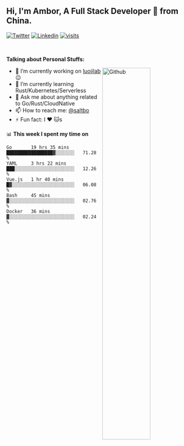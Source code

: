 ## Hi, I'm Ambor, A Full Stack Developer 🚀 from China.

[![Twitter](https://img.shields.io/badge/-saltbo-1ca0f1?style=flat&logo=twitter&logoColor=white)](https://twitter.com/rdsaltbo)
[![Linkedin](https://img.shields.io/badge/-saltbo-blue?style=flat&logo=Linkedin&logoColor=white)](https://www.linkedin.com/in/saltbo/)
[![visits](https://visitor.vercel.app/page/saltbo?color=light-green)](https://github.com/saltbo/)

&nbsp;

**Talking about Personal Stuffs:**
<!-- Any image aligned to the right. Beware the width -->
<img width="50%" align="right" alt="Github" src="https://raw.githubusercontent.com/saltbo/saltbo/master/images/git-header.svg" />

- 🔭 I’m currently working on [luojilab](https://github.com/luojilab) :wink:
- 🌱 I’m currently learning Rust/Kubernetes/Serverless
- 💬 Ask me about anything related to Go/Rust/CloudNative
- 📫 How to reach me: [@saltbo](https://twitter.com/saltbobx)
- ⚡ Fun fact: I :heart: :cat:s


📊 **This week I spent my time on**
<!--START_SECTION:waka-->
```text
Go       19 hrs 35 mins  █████████████████▓░░░░░░░   71.28 % 
YAML     3 hrs 22 mins   ███░░░░░░░░░░░░░░░░░░░░░░   12.26 % 
Vue.js   1 hr 40 mins    █▓░░░░░░░░░░░░░░░░░░░░░░░   06.08 % 
Bash     45 mins         ▓░░░░░░░░░░░░░░░░░░░░░░░░   02.76 % 
Docker   36 mins         ▓░░░░░░░░░░░░░░░░░░░░░░░░   02.24 % 
```
<!--END_SECTION:waka-->
